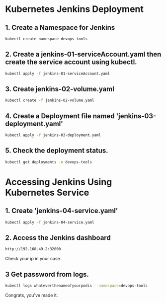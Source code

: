 
# Kubernetes Jenkins Deployment
## 1. Create a Namespace for Jenkins
 ```bash
kubectl create namespace devops-tools
 ```
## 2. Create a jenkins-01-serviceAccount.yaml then create the service account using kubectl.
 ```bash
kubectl apply -f jenkins-01-serviceAccount.yaml
 ```
## 3. Create jenkins-02-volume.yaml 
```bash
kubectl create -f jenkins-02-volume.yaml
 ```
## 4. Create a Deployment file named 'jenkins-03-deployment.yaml'
```bash
kubectl apply -f jenkins-03-deployment.yaml
```
## 5. Check the deployment status.
```bash
kubectl get deployments -n devops-tools
```

# Accessing Jenkins Using Kubernetes Service

## 1. Create 'jenkins-04-service.yaml' 
```bash
kubectl apply -f jenkins-04-service.yaml
```

## 2. Access the Jenkins dashboard 
```bash
http://192.168.49.2:32000
```
Check your ip in your case. 

## 3 Get password from logs.
```bash
kubectl logs whateverthenameofyourpodis --namespace=devops-tools
```

Congrats, you've made it. 
